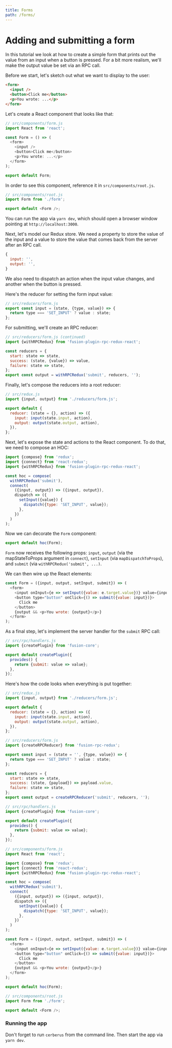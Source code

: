 ```yaml
---
title: Forms
path: /forms/
---
```


# Adding and submitting a form

In this tutorial we look at how to create a simple form that prints out the value from an input when a button is pressed. For a bit more realism, we'll make the output value be set via an RPC call.

Before we start, let's sketch out what we want to display to the user:

```html
<form>
  <input />
  <button>Click me</button>
  <p>You wrote: ...</p>
</form>
```

Let's create a React component that looks like that:

```js
// src/components/form.js
import React from 'react';

const Form = () => (
  <form>
    <input />
    <button>Click me</button>
    <p>You wrote: ...</p>
  </form>
);

export default Form;
```

In order to see this component, reference it in `src/components/root.js`.

```js
// src/components/root.js
import Form from './form';

export default <Form />;
```

You can run the app via `yarn dev`, which should open a browser window pointing at `http://localhost:3000`.

Next, let's model our Redux store. We need a property to store the value of the input and a value to store the value that comes back from the server after an RPC call.

```js
{
  input: '',
  output: '',
}
```

We also need to dispatch an action when the input value changes, and another when the button is pressed.

Here's the reducer for setting the form input value:

```js
// src/reducers/form.js
export const input = (state, {type, value}) => {
  return type === 'SET_INPUT' ? value : state;
};
```

For submitting, we'll create an RPC reducer:

```js
// src/reducers/form.js (continued)
import {withRPCRedux} from 'fusion-plugin-rpc-redux-react';

const reducers = {
  start: state => state,
  success: (state, {value}) => value,
  failure: state => state,
};
export const output = withRPCRedux('submit', reducers, '');
```

Finally, let's compose the reducers into a root reducer:

```js
// src/redux.js
import {input, output} from './reducers/form.js';

export default {
  reducer: (state = {}, action) => ({
    input: input(state.input, action),
    output: output(state.output, action),
  }),
};
```

Next, let's expose the state and actions to the React component. To do that, we need to compose an HOC:

```js
import {compose} from 'redux';
import {connect} from 'react-redux';
import {withRPCRedux} from 'fusion-plugin-rpc-redux-react';

const hoc = compose(
  withRPCRedux('submit'),
  connect(
    ({input, output}) => ({input, output}),
    dispatch => ({
      setInput({value}) {
        dispatch({type: 'SET_INPUT', value});
      },
    })
  )
);
```

Now we can decorate the `Form` component:

```js
export default hoc(Form);
```

`Form` now receives the following props: `input`, `output` (via the mapStateToProps argument in `connect`), `setInput` (via `mapDispatchToProps`), and `submit` (via `withRPCRedux('submit', ...)`.

We can then wire up the React elements:

```js
const Form = ({input, output, setInput, submit}) => (
  <form>
    <input onInput={e => setInput({value: e.target.value})} value={input} />
    <button type="button" onClick={() => submit({value: input})}>
      Click me
    </button>
    {output && <p>You wrote: {output}</p>}
  </form>
);
```

As a final step, let's implement the server handler for the `submit` RPC call:

```js
// src/rpc/handlers.js
import {createPlugin} from 'fusion-core';

export default createPlugin({
  provides() {
    return {submit: value => value};
  },
});
```

Here's how the code looks when everything is put together:

```js
// src/redux.js
import {input, output} from './reducers/form.js';

export default {
  reducer: (state = {}, action) => ({
    input: input(state.input, action),
    output: output(state.output, action),
  }),
};

// src/reducers/form.js
import {createRPCReducer} from 'fusion-rpc-redux';

export const input = (state = '', {type, value}) => {
  return type === 'SET_INPUT' ? value : state;
};

const reducers = {
  start: state => state,
  success: (state, {payload}) => payload.value,
  failure: state => state,
};
export const output = createRPCReducer('submit', reducers, '');

// src/rpc/handlers.js
import {createPlugin} from 'fusion-core';

export default createPlugin({
  provides() {
    return {submit: value => value};
  },
});

// src/components/form.js
import React from 'react';

import {compose} from 'redux';
import {connect} from 'react-redux';
import {withRPCRedux} from 'fusion-plugin-rpc-redux-react';

const hoc = compose(
  withRPCRedux('submit'),
  connect(
    ({input, output}) => ({input, output}),
    dispatch => ({
      setInput({value}) {
        dispatch({type: 'SET_INPUT', value});
      },
    })
  )
);

const Form = ({input, output, setInput, submit}) => (
  <form>
    <input onInput={e => setInput({value: e.target.value})} value={input} />
    <button type="button" onClick={() => submit({value: input})}>
      Click me
    </button>
    {output && <p>You wrote: {output}</p>}
  </form>
);

export default hoc(Form);

// src/components/root.js
import Form from './form';

export default <Form />;
```

### Running the app

Don't forget to run `cerberus` from the command line. Then start the app via `yarn dev`.
